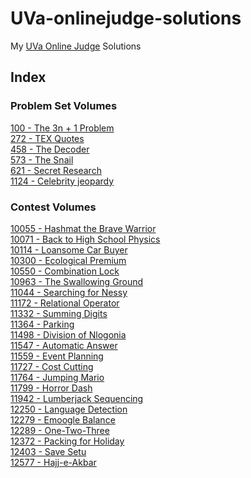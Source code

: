 # UVa-onlinejudge-solutions
My [UVa Online Judge](https://uva.onlinejudge.org/index.php) Solutions

## Index
### Problem Set Volumes
[100 - The 3n + 1 Problem](https://github.com/nas7ybruises/uva-onlinejudge-solutions/blob/master/Problem%20Set%20Volumes/Volume%2001/100.cpp)<br>
[272 - TEX Quotes](https://github.com/nas7ybruises/uva-onlinejudge-solutions/blob/master/Problem%20Set%20Volumes/Volume%2002/272.cpp)<br>
[458 - The Decoder](https://github.com/nas7ybruises/uva-onlinejudge-solutions/blob/master/Problem%20Set%20Volumes/Volume%2004/458.cpp)<br>
[573 - The Snail](https://github.com/nas7ybruises/uva-onlinejudge-solutions/blob/master/Problem%20Set%20Volumes/Volume%2005/573.cpp)<br>
[621 - Secret Research](https://github.com/nas7ybruises/uva-onlinejudge-solutions/blob/master/Problem%20Set%20Volumes/Volume%2006/621.cpp)<br>
[1124 - Celebrity jeopardy](https://github.com/nas7ybruises/uva-onlinejudge-solutions/blob/master/Problem%20Set%20Volumes/Volume%2011/1124.cpp)<br>
### Contest Volumes
[10055 - Hashmat the Brave Warrior](https://github.com/nas7ybruises/uva-onlinejudge-solutions/blob/master/Contest%20Volumes/Volume%20100/10055.cpp)<br>
[10071 - Back to High School Physics](https://github.com/nas7ybruises/uva-onlinejudge-solutions/blob/master/Contest%20Volumes/Volume%20100/10071.cpp)<br>
[10114 - Loansome Car Buyer](https://github.com/nas7ybruises/uva-onlinejudge-solutions/blob/master/Contest%20Volumes/Volume%20101/10114.cpp)<br>
[10300 - Ecological Premium](https://github.com/nas7ybruises/uva-onlinejudge-solutions/blob/master/Contest%20Volumes/Volume%20103/10300.cpp)<br>
[10550 - Combination Lock](https://github.com/nas7ybruises/uva-onlinejudge-solutions/blob/master/Contest%20Volumes/Volume%20105/10550.cpp)<br>
[10963 - The Swallowing Ground](https://github.com/nas7ybruises/uva-onlinejudge-solutions/blob/master/Contest%20Volumes/Volume%20109/10963.cpp)<br>
[11044 - Searching for Nessy](https://github.com/nas7ybruises/uva-onlinejudge-solutions/blob/master/Contest%20Volumes/Volume%20110/11044.cpp)<br>
[11172 - Relational Operator](https://github.com/nas7ybruises/uva-onlinejudge-solutions/blob/master/Contest%20Volumes/Volume%20111/11172.cpp)<br>
[11332 - Summing Digits](https://github.com/nas7ybruises/uva-onlinejudge-solutions/blob/master/Contest%20Volumes/Volume%20113/11332.cpp)<br>
[11364 - Parking](https://github.com/nas7ybruises/uva-onlinejudge-solutions/blob/master/Contest%20Volumes/Volume%20113/11364.cpp)<br>
[11498 - Division of Nlogonia](https://github.com/nas7ybruises/uva-onlinejudge-solutions/blob/master/Contest%20Volumes/Volume%20114/11498.cpp)<br>
[11547 - Automatic Answer](https://github.com/nas7ybruises/uva-onlinejudge-solutions/blob/master/Contest%20Volumes/Volume%20115/11547.cpp)<br>
[11559 - Event Planning](https://github.com/nas7ybruises/uva-onlinejudge-solutions/blob/master/Contest%20Volumes/Volume%20115/11559.cpp)<br>
[11727 - Cost Cutting](https://github.com/nas7ybruises/uva-onlinejudge-solutions/blob/master/Contest%20Volumes/Volume%20117/11727.cpp)<br>
[11764 - Jumping Mario](https://github.com/nas7ybruises/uva-onlinejudge-solutions/blob/master/Contest%20Volumes/Volume%20117/11764.cpp)<br>
[11799 - Horror Dash](https://github.com/nas7ybruises/uva-onlinejudge-solutions/blob/master/Contest%20Volumes/Volume%20117/11799.cpp)<br>
[11942 - Lumberjack Sequencing](https://github.com/nas7ybruises/uva-onlinejudge-solutions/blob/master/Contest%20Volumes/Volume%20119/11942.cpp)<br>
[12250 - Language Detection](https://github.com/nas7ybruises/uva-onlinejudge-solutions/blob/master/Contest%20Volumes/Volume%20122/12250.cpp)<br>
[12279 - Emoogle Balance](https://github.com/nas7ybruises/uva-onlinejudge-solutions/blob/master/Contest%20Volumes/Volume%20122/12279.cpp)<br>
[12289 - One-Two-Three](https://github.com/nas7ybruises/uva-onlinejudge-solutions/blob/master/Contest%20Volumes/Volume%20122/12289.cpp)<br>
[12372 - Packing for Holiday](https://github.com/nas7ybruises/uva-onlinejudge-solutions/blob/master/Contest%20Volumes/Volume%20123/12372.cpp)<br>
[12403 - Save Setu](https://github.com/nas7ybruises/uva-onlinejudge-solutions/blob/master/Contest%20Volumes/Volume%20124/12403.cpp)<br>
[12577 - Hajj-e-Akbar](https://github.com/nas7ybruises/uva-onlinejudge-solutions/blob/master/Contest%20Volumes/Volume%20125/12577.cpp)<br>
